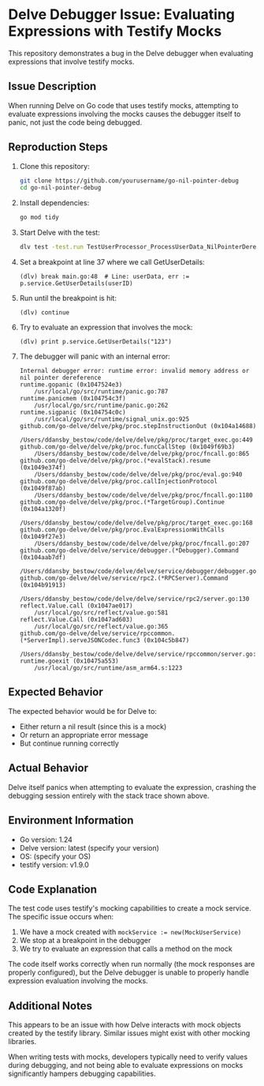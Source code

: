 # Delve Debugger Issue: Evaluating Expressions with Testify Mocks

This repository demonstrates a bug in the Delve debugger when evaluating expressions that involve testify mocks.

## Issue Description

When running Delve on Go code that uses testify mocks, attempting to evaluate expressions involving the mocks causes the debugger itself to panic, not just the code being debugged.

## Reproduction Steps

1. Clone this repository:
   ```bash
   git clone https://github.com/yourusername/go-nil-pointer-debug
   cd go-nil-pointer-debug
   ```

2. Install dependencies:
   ```bash
   go mod tidy
   ```

3. Start Delve with the test:
   ```bash
   dlv test -test.run TestUserProcessor_ProcessUserData_NilPointerDereference
   ```

4. Set a breakpoint at line 37 where we call GetUserDetails:
   ```
   (dlv) break main.go:48  # Line: userData, err := p.service.GetUserDetails(userID)
   ```

5. Run until the breakpoint is hit:
   ```
   (dlv) continue
   ```

6. Try to evaluate an expression that involves the mock:
   ```
   (dlv) print p.service.GetUserDetails("123")
   ```

7. The debugger will panic with an internal error:
   ```
   Internal debugger error: runtime error: invalid memory address or nil pointer dereference
   runtime.gopanic (0x1047524e3)
       /usr/local/go/src/runtime/panic.go:787
   runtime.panicmem (0x104754c3f)
       /usr/local/go/src/runtime/panic.go:262
   runtime.sigpanic (0x104754c0c)
       /usr/local/go/src/runtime/signal_unix.go:925
   github.com/go-delve/delve/pkg/proc.stepInstructionOut (0x104a14688)
       /Users/ddansby_bestow/code/delve/delve/pkg/proc/target_exec.go:449
   github.com/go-delve/delve/pkg/proc.funcCallStep (0x1049f69b3)
       /Users/ddansby_bestow/code/delve/delve/pkg/proc/fncall.go:865
   github.com/go-delve/delve/pkg/proc.(*evalStack).resume (0x1049e374f)
       /Users/ddansby_bestow/code/delve/delve/pkg/proc/eval.go:940
   github.com/go-delve/delve/pkg/proc.callInjectionProtocol (0x1049f87ab)
       /Users/ddansby_bestow/code/delve/delve/pkg/proc/fncall.go:1180
   github.com/go-delve/delve/pkg/proc.(*TargetGroup).Continue (0x104a1320f)
       /Users/ddansby_bestow/code/delve/delve/pkg/proc/target_exec.go:168
   github.com/go-delve/delve/pkg/proc.EvalExpressionWithCalls (0x1049f27e3)
       /Users/ddansby_bestow/code/delve/delve/pkg/proc/fncall.go:207
   github.com/go-delve/delve/service/debugger.(*Debugger).Command (0x104aab7df)
       /Users/ddansby_bestow/code/delve/delve/service/debugger/debugger.go:1116
   github.com/go-delve/delve/service/rpc2.(*RPCServer).Command (0x104b91913)
       /Users/ddansby_bestow/code/delve/delve/service/rpc2/server.go:130
   reflect.Value.call (0x1047ae017)
       /usr/local/go/src/reflect/value.go:581
   reflect.Value.Call (0x1047ad603)
       /usr/local/go/src/reflect/value.go:365
   github.com/go-delve/delve/service/rpccommon.(*ServerImpl).serveJSONCodec.func3 (0x104c5b847)
       /Users/ddansby_bestow/code/delve/delve/service/rpccommon/server.go:293
   runtime.goexit (0x10475a553)
       /usr/local/go/src/runtime/asm_arm64.s:1223
   ```

## Expected Behavior

The expected behavior would be for Delve to:
- Either return a nil result (since this is a mock)
- Or return an appropriate error message
- But continue running correctly

## Actual Behavior

Delve itself panics when attempting to evaluate the expression, crashing the debugging session entirely with the stack trace shown above.

## Environment Information

- Go version: 1.24
- Delve version: latest (specify your version)
- OS: (specify your OS)
- testify version: v1.9.0

## Code Explanation

The test code uses testify's mocking capabilities to create a mock service. The specific issue occurs when:

1. We have a mock created with `mockService := new(MockUserService)`
2. We stop at a breakpoint in the debugger
3. We try to evaluate an expression that calls a method on the mock

The code itself works correctly when run normally (the mock responses are properly configured), but the Delve debugger is unable to properly handle expression evaluation involving the mocks.

## Additional Notes

This appears to be an issue with how Delve interacts with mock objects created by the testify library. Similar issues might exist with other mocking libraries.

When writing tests with mocks, developers typically need to verify values during debugging, and not being able to evaluate expressions on mocks significantly hampers debugging capabilities.